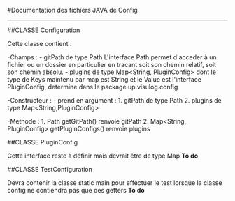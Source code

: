 #Documentation des fichiers JAVA de Config 

-------------------------------------------

##CLASSE Configuration

Cette classe contient :

-Champs :
    - gitPath de type Path
    L'interface Path permet d'acceder à un fichier ou un dossier en particulier en tracant soit son chemin relatif, soit son chemin absolu.
    - plugins de type Map<String, PluginConfig> dont le type de Keys maintenu 
    par map est String et le Value est l'interface PluginConfig, determine dans 
    le package up.visulog.config

-Constructeur :
    - prend en argument : 1. gitPath de type Path
                          2. plugins de type Map<String,PluginConfig>  

-Methode : 
    1. Path getGitPath()
    renvoie gitPath
    2. Map<String, PluginConfig> getPluginConfigs()
    renvoie plugins

##CLASSE PluginConfig

Cette interface reste à définir mais devrait être de type Map **To do**

##CLASSE TestConfiguration

Devra contenir la classe static main pour effectuer le test lorsque la classe config ne contiendra pas que des getters **To do**
    
